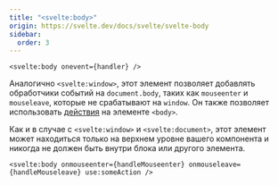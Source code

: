 ```yaml
---
title: "<svelte:body>"
origin: https://svelte.dev/docs/svelte/svelte-body
sidebar:
  order: 3
---
```


```svelte
<svelte:body onevent={handler} />
```

Аналогично `<svelte:window>`, этот элемент позволяет добавлять обработчики событий на `document.body`, таких как `mouseenter` и `mouseleave`, которые не срабатывают на `window`. Он также позволяет использовать [действия](/template-syntax/use/) на элементе `<body>`.

Как и в случае с `<svelte:window>` и `<svelte:document>`, этот элемент может находиться только на верхнем уровне вашего компонента и никогда не должен быть внутри блока или другого элемента.

```svelte
<svelte:body onmouseenter={handleMouseenter} onmouseleave={handleMouseleave} use:someAction />
```
